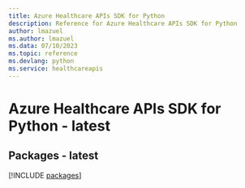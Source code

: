 ```yaml
---
title: Azure Healthcare APIs SDK for Python
description: Reference for Azure Healthcare APIs SDK for Python
author: lmazuel
ms.author: lmazuel
ms.data: 07/10/2023
ms.topic: reference
ms.devlang: python
ms.service: healthcareapis
---
```

# Azure Healthcare APIs SDK for Python - latest
## Packages - latest
[!INCLUDE [packages](healthcare-apis-index.md)]
